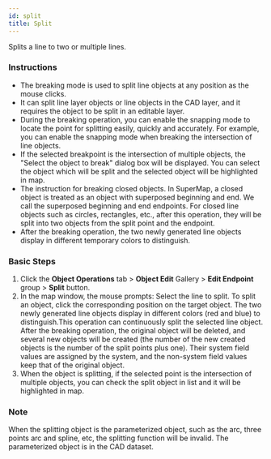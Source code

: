 ```yaml
---
id: split
title: Split
---
```

Splits a line to two or multiple lines.

### Instructions

* The breaking mode is used to split line objects at any position as the mouse clicks.
* It can split line layer objects or line objects in the CAD layer, and it requires the object to be split in an editable layer.
* During the breaking operation, you can enable the snapping mode to locate the point for splitting easily, quickly and accurately. For example, you can enable the snapping mode when breaking the intersection of line objects.
* If the selected breakpoint is the intersection of multiple objects, the "Select the object to break" dialog box will be displayed. You can select the object which will be split and the selected object will be highlighted in map.
* The instruction for breaking closed objects.
In SuperMap, a closed object is treated as an object with superposed beginning and end. We call the superposed beginning and end endpoints.
For closed line objects such as circles, rectangles, etc., after this operation, they will be split into two objects from the split point and the endpoint.
* After the breaking operation, the two newly generated line objects display in different temporary colors to distinguish.
### Basic Steps
1. Click the **Object Operations** tab > **Object Edit** Gallery > **Edit Endpoint** group > **Split** button.
2. In the map window, the mouse prompts: Select the line to split. To
split an object, click the corresponding position on the target object. The
two newly generated line objects display in different colors (red and blue) to
distinguish.This operation can continuously split the selected line object.
After the breaking operation, the original object will be deleted, and several
new objects will be created (the number of the new created objects is the
number of the split points plus one). Their system field values are assigned
by the system, and the non-system field values keep that of the original
object.
3. When the object is splitting, if the selected point is the intersection
of multiple objects, you can check the split object in list and it will be
highlighted in map.

###  Note

When the splitting object is the parameterized object, such as the arc,
three points arc and spline, etc, the splitting function will be invalid. The
parameterized object is in the CAD dataset.
